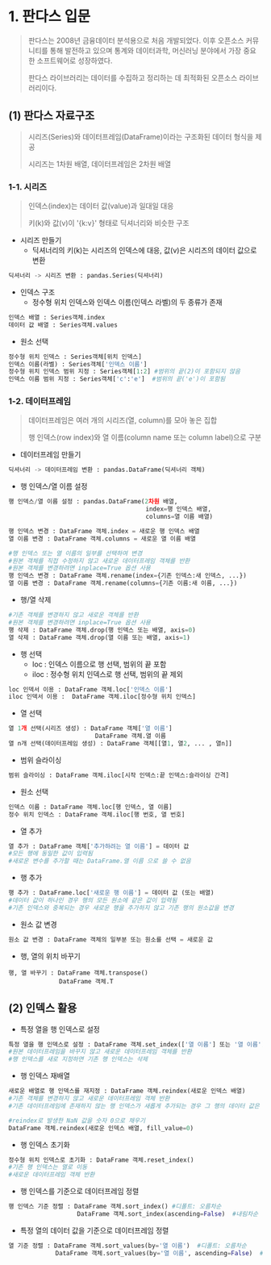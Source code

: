 # 1. 판다스 입문

> 판다스는 2008년 금융데이터 분석용으로 처음 개발되었다. 이후 오픈소스 커뮤니티를 통해 발전하고 있으며 통계와 데이터과학, 머신러닝 분야에서 가장 중요한 소프트웨어로 성장하였다.
>
> 판다스 라이브러리는 데이터를 수집하고 정리하는 데 최적화된 오픈소스 라이브러리이다.



## (1) 판다스 자료구조

> 시리즈(Series)와 데이터프레임(DataFrame)이라는 구조화된 데이터 형식을 제공
>
> 시리즈는 1차원 배열, 데이터프레임은 2차원 배열



### 1-1. 시리즈

> 인덱스(index)는 데이터 값(value)과 일대일 대응
>
> 키(k)와 값(v)이 '{k:v}' 형태로 딕셔너리와 비슷한 구조

- 시리즈 만들기
  - 딕셔너리의 키(k)는 시리즈의 인덱스에 대응, 값(v)은 시리즈의 데이터 값으로 변환

```python
딕셔너리 -> 시리즈 변환 : pandas.Series(딕셔너리)
```

- 인덱스 구조
  - 정수형 위치 인덱스와 인덱스 이름(인덱스 라벨)의 두 종류가 존재

```python
인덱스 배열 : Series객체.index
데이터 값 배열 : Series객체.values
```

- 원소 선택

```python
정수형 위치 인덱스 : Series객체[위치 인덱스]
인덱스 이름(라벨) : Series객체['인덱스 이름']
정수형 위치 인덱스 범위 지정 : Series객체[1:2] #범위의 끝(2)이 포함되지 않음
인덱스 이름 범위 지정 : Series객체['c':'e']  #범위의 끝('e')이 포함됨
```



### 1-2. 데이터프레임

> 데이터프레임은 여러 개의 시리즈(열, column)를 모아 놓은 집합
>
> 행 인덱스(row index)와 열 이름(column name 또는 column label)으로 구분

- 데이터프레임 만들기

```python
딕셔너리 -> 데이터프레임 변환 : pandas.DataFrame(딕셔너리 객체)
```

- 행 인덱스/열 이름 설정

```python
행 인덱스/열 이름 설정 : pandas.DataFrame(2차원 배열,
                                	  index=행 인덱스 배열,
                                	  columns=열 이름 배열)
```

```python
행 인덱스 변경 : DataFrame 객체.index = 새로운 행 인덱스 배열
열 이름 변경 : DataFrame 객체.columns = 새로운 열 이름 배열
```

```python
#행 인덱스 또는 열 이름의 일부를 선택하여 변경
#원본 객체를 직접 수정하지 않고 새로운 데이터프레임 객체를 반환
#원본 객체를 변경하려면 inplace=True 옵션 사용
행 인덱스 변경 : DataFrame 객체.rename(index={기존 인덱스:새 인덱스, ...})
열 이름 변경 : DataFrame 객체.rename(columns={기존 이름:새 이름, ...})
```

- 행/열 삭제

```python
#기존 객체를 변경하지 않고 새로운 객체를 반환
#원본 객체를 변경하려면 inplace=True 옵션 사용
행 삭제 : DataFrame 객체.drop(행 인덱스 또는 배열, axis=0)
열 삭제 : DataFrame 객체.drop(열 이름 또는 배열, axis=1)
```

- 행 선택
  - loc : 인덱스 이름으로 행 선택, 범위의 끝 포함
  - iloc : 정수형 위치 인덱스로 행 선택, 범위의 끝 제외 

```python
loc 인덱서 이용 : DataFrame 객체.loc['인덱스 이름']
iloc 인덱서 이용 :  DataFrame 객체.iloc[정수형 위치 인덱스]
```

- 열 선택

```python
열 1개 선택(시리즈 생성) : DataFrame 객체['열 이름']
    					DataFrame 객체.열 이름
열 n개 선택(데이터프레임 생성) : DataFrame 객체[[열1, 열2, ... , 열n]]
```

- 범위 슬라이싱

```python
범위 슬라이싱 : DataFrame 객체.iloc[시작 인덱스:끝 인덱스:슬라이싱 간격]
```

- 원소 선택

```python
인덱스 이름 : DataFrame 객체.loc[행 인덱스, 열 이름]
정수 위치 인덱스 : DataFrame 객체.iloc[행 번호, 열 번호]
```

- 열 추가

```python
열 추가 : DataFrame 객체['추가하려는 열 이름'] = 데이터 값
#모든 행에 동일한 값이 입력됨
#새로운 변수를 추가할 때는 DataFrame.열 이름 으로 쓸 수 없음
```

- 행 추가

```python
행 추가 : DataFrame.loc['새로운 행 이름'] = 데이터 값 (또는 배열)
#데이터 값이 하나인 경우 행의 모든 원소에 같은 값이 입력됨
#기존 인덱스와 중복되는 경우 새로운 행을 추가하지 않고 기존 행의 원소값을 변경
```

- 원소 값 변경

```python
원소 값 변경 : DataFrame 객체의 일부분 또는 원소를 선택 = 새로운 값
```

- 행, 열의 위치 바꾸기

```
행, 열 바꾸기 : DataFrame 객체.transpose()
			  DataFrame 객체.T
```





## (2) 인덱스 활용



- 특정 열을 행 인덱스로 설정

```python
특정 열을 행 인덱스로 설정 : DataFrame 객체.set_index(['열 이름'] 또는 '열 이름')
#원본 데이터프레임을 바꾸지 않고 새로운 데이터프레임 객체를 반환
#행 인덱스를 새로 지정하면 기존 행 인덱스는 삭제
```

- 행 인덱스 재배열

```python
새로운 배열로 행 인덱스를 재지정 : DataFrame 객체.reindex(새로운 인덱스 배열)
#기존 객체를 변경하지 않고 새로운 데이터프레임 객체 반환
#기존 데이터프레임에 존재하지 않는 행 인덱스가 새롭게 추가되는 경우 그 행의 데이터 값은 NaN값이 입력됨
```

```python
#reindex로 발생한 NaN 값을 숫자 0으로 채우기
DataFrame 객체.reindex(새로운 인덱스 배열, fill_value=0)
```

- 행 인덱스 초기화

```python
정수형 위치 인덱스로 초기화 : DataFrame 객체.reset_index()
#기존 행 인덱스는 열로 이동
#새로운 데이터프레임 객체 반환
```

- 행 인덱스를 기준으로 데이터프레임 정렬

```python
행 인덱스 기준 정렬 : DataFrame 객체.sort_index() #디폴트: 오름차순
				   DataFrame 객체.sort_index(ascending=False)  #내림차순
```

- 특정 열의 데이터 값을 기준으로 데이터프레임 정렬

```python
열 기준 정렬 : DataFrame 객체.sort_values(by='열 이름')  #디폴트: 오름차순
		 	 DataFrame 객체.sort_values(by='열 이름', ascending=False)  #내림차순
```

